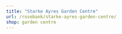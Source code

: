 ```yaml
---
title: "Starke Ayres Garden Centre"
url: /rosebank/starke-ayres-garden-centre/
shop: garden centre
---
```

